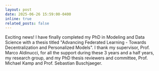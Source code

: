 ```yaml
---
layout: post
date: 2025-06-26 15:59:00-0400
inline: true
related_posts: false
---
```


Exciting news! I have finally completed my PhD in Modeling and Data Science with a thesis titled "Advancing Federated Learning - Towards Decentralization and Personalized Models".
I thank my supervisor, Prof. Marco Aldinucci, for all the support during these 3 years and a half years, my research group, and my PhD thesis reviewers and committee, Prof. Michael Kamp and Prof. Sebastian Buschjaeger.
